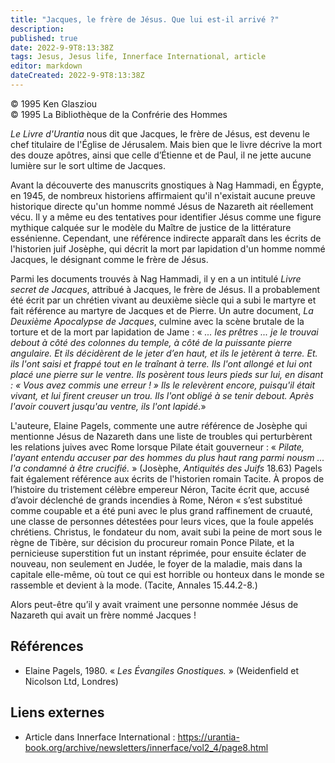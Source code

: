 ```yaml
---
title: "Jacques, le frère de Jésus. Que lui est-il arrivé ?"
description: 
published: true
date: 2022-9-9T8:13:38Z
tags: Jesus, Jesus life, Innerface International, article
editor: markdown
dateCreated: 2022-9-9T8:13:38Z
---
```


<p class="v-card v-sheet theme--light gray lighten-3 px-2">© 1995 Ken Glasziou<br>© 1995 La Bibliothèque de la Confrérie des Hommes</p>


_Le Livre d'Urantia_ nous dit que Jacques, le frère de Jésus, est devenu le chef titulaire de l'Église de Jérusalem. Mais bien que le livre décrive la mort des douze apôtres, ainsi que celle d’Étienne et de Paul, il ne jette aucune lumière sur le sort ultime de Jacques.

Avant la découverte des manuscrits gnostiques à Nag Hammadi, en Égypte, en 1945, de nombreux historiens affirmaient qu'il n'existait aucune preuve historique directe qu'un homme nommé Jésus de Nazareth ait réellement vécu. Il y a même eu des tentatives pour identifier Jésus comme une figure mythique calquée sur le modèle du Maître de justice de la littérature essénienne. Cependant, une référence indirecte apparaît dans les écrits de l'historien juif Josèphe, qui décrit la mort par lapidation d'un homme nommé Jacques, le désignant comme le frère de Jésus.

Parmi les documents trouvés à Nag Hammadi, il y en a un intitulé _Livre secret de Jacques_, attribué à Jacques, le frère de Jésus. Il a probablement été écrit par un chrétien vivant au deuxième siècle qui a subi le martyre et fait référence au martyre de Jacques et de Pierre. Un autre document, _La Deuxième Apocalypse de Jacques_, culmine avec la scène brutale de la torture et de la mort par lapidation de Jame : « _... les prêtres ... je le trouvai debout à côté des colonnes du temple, à côté de la puissante pierre angulaire. Et ils décidèrent de le jeter d’en haut, et ils le jetèrent à terre. Et.  ils l'ont saisi et frappé tout en le traînant à terre. Ils l'ont allongé et lui ont placé une pierre sur le ventre. Ils posèrent tous leurs pieds sur lui, en disant : « Vous avez commis une erreur ! » Ils le relevèrent encore, puisqu'il était vivant, et lui firent creuser un trou. Ils l'ont obligé à se tenir debout. Après l'avoir couvert jusqu'au ventre, ils l'ont lapidé._»

L'auteure, Elaine Pagels, commente une autre référence de Josèphe qui mentionne Jésus de Nazareth dans une liste de troubles qui perturbèrent les relations juives avec Rome lorsque Pilate était gouverneur : « _Pilate, l'ayant entendu accuser par des hommes du plus haut rang parmi nousm ... l'a condamné à être crucifié._ » (Josèphe, _Antiquités des Juifs_ 18.63) Pagels fait également référence aux écrits de l'historien romain Tacite. À propos de l’histoire du tristement célèbre empereur Néron, Tacite écrit que, accusé d’avoir déclenché de grands incendies à Rome, Néron « s’est substitué comme coupable et a été puni avec le plus grand raffinement de cruauté, une classe de personnes détestées pour leurs vices, que la foule appelés chrétiens. Christus, le fondateur du nom, avait subi la peine de mort sous le règne de Tibère, sur décision du procureur romain Ponce Pilate, et la pernicieuse superstition fut un instant réprimée, pour ensuite éclater de nouveau, non seulement en Judée, le foyer de la maladie, mais dans la capitale elle-même, où tout ce qui est horrible ou honteux dans le monde se rassemble et devient à la mode. (Tacite, Annales 15.44.2-8.)

Alors peut-être qu’il y avait vraiment une personne nommée Jésus de Nazareth qui avait un frère nommé Jacques !

## Références

- Elaine Pagels, 1980. « _Les Évangiles Gnostiques._ » (Weidenfield et Nicolson Ltd, Londres)

## Liens externes

- Article dans Innerface International : https://urantia-book.org/archive/newsletters/innerface/vol2_4/page8.html




